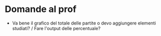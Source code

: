 # Domande al prof

- Va bene il grafico del totale delle partite o devo aggiungere elementi studiati? / Fare l'output delle percentuale?